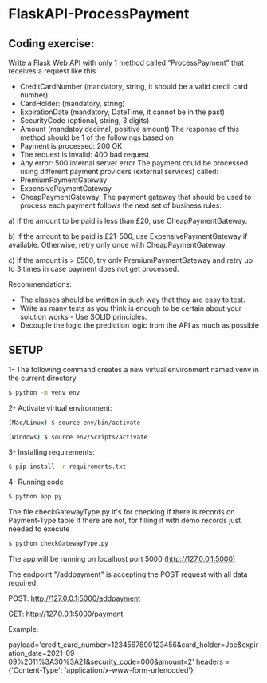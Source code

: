 # FlaskAPI-ProcessPayment

## Coding exercise:
Write a Flask Web API with only 1 method called “ProcessPayment” that receives a request like this
- CreditCardNumber (mandatory, string, it should be a valid credit card number)
- CardHolder: (mandatory, string)
- ExpirationDate (mandatory, DateTime, it cannot be in the past)
- SecurityCode (optional, string, 3 digits)
- Amount (mandatoy decimal, positive amount)
The response of this method should be 1 of the followings based on
- Payment is processed: 200 OK
- The request is invalid: 400 bad request
- Any error: 500 internal server error
The payment could be processed using different payment providers (external services)
called:
- PremiumPaymentGateway
- ExpensivePaymentGateway
- CheapPaymentGateway.
The payment gateway that should be used to process each payment follows the next set of
business rules:

a) If the amount to be paid is less than £20, use CheapPaymentGateway.

b) If the amount to be paid is £21-500, use ExpensivePaymentGateway if available.
Otherwise, retry only once with CheapPaymentGateway.

c) If the amount is > £500, try only PremiumPaymentGateway and retry up to 3 times
in case payment does not get processed.

Recommendations:
- The classes should be written in such way that they are easy to test.
- Write as many tests as you think is enough to be certain about your solution works -
Use SOLID principles.
- Decouple the logic the prediction logic from the API as much as possible

## SETUP

1- The following command creates a new virtual environment named venv in the current directory

```bash
$ python -m venv env
```

2- Activate virtual environment:

```bash
(Mac/Linux) $ source env/bin/activate
```

```bash
(Windows) $ source env/Scripts/activate
```
3- Installing requirements:


```bash
$ pip install -r requirements.txt
```

4- Running code

```bash
$ python app.py
```

The file checkGatewayType.py it's for checking if there is records on Payment-Type table 
If there are not, for filling it with demo records just needed to execute 

```bash
$ python checkGatewayType.py
```
The app will be running on localhost port 5000 (http://127.0.0.1:5000)

The endpoint "/addpayment" is accepting the POST request with all data required

POST: http://127.0.0.1:5000/addpayment

GET: http://127.0.0.1:5000/payment 

Example:

payload='credit_card_number=1234567890123456&card_holder=Joe&expiration_date=2021-09-09%2011%3A30%3A21&security_code=000&amount=2'
headers = {'Content-Type': 'application/x-www-form-urlencoded'}